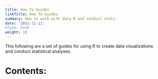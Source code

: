 ```yaml
---
title: How To Guides
linkTitle: How To Guides
summary: How to work with data R and conduct stats.
date: '2021-11-11'
#type: book
weight: 10
---
```


This following are a set of guides for using R to create data visualizations and conduct statistical analyses.


# Contents: